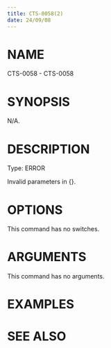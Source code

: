```yaml
---
title: CTS-0058(2)
date: 24/09/08
---
```


# NAME

CTS-0058 - CTS-0058

# SYNOPSIS

N/A.

# DESCRIPTION

Type: ERROR

Invalid parameters in {}.

# OPTIONS

This command has no switches.

# ARGUMENTS

This command has no arguments.

# EXAMPLES

# SEE ALSO
